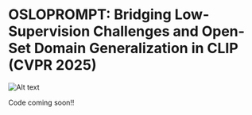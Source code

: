 # OSLOPROMPT: Bridging Low-Supervision Challenges and Open-Set Domain Generalization in CLIP (CVPR 2025)
![Alt text](https://raw.githubusercontent.com/has97/Osloprompt/main/image_latest-1.png "Title")

Code coming soon!!
